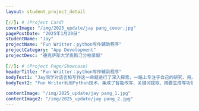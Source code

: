 ```yaml
---
layout: student_project_detail

[//]: # (Project Card)
coverImage: "/img/2025_update/jay pang_cover.jpg"
pagePostDate: "2025年1月20日"
studentName: "Jay"
projectName: "Fun Writter：python写作辅助程序"
projectCategory: "App Development"
projectDesc: "德克萨斯大学奥斯汀分校录取"

[//]: # (Project Page/Showcase)
headerTitle: "Fun Writter：python写作辅助程序"
bodyText1: "Jay同学对语言和写作这一命题进行了深入探索，一路上专注于自己的研究，用人工智能从先验科学的角度分析语言和写作问题，并凭借扎实的研究成果获得了UT Austin CS的录取。"
bodyText2: "Fun Writer利用Python技术，集成了智能改写、关键词提取、摘要生成等功能，旨在解决写作难题。无论是学术论文、报告制作，还是日常文案写作，这款工具都能为你提供多样化的解决方案，提高写作效率和质量。"

contentImage: "/img/2025_update/jay pang_1.jpg"
contentImage2: "/img/2025_update/jay pang_2.jpg"
---
```

